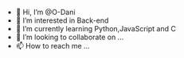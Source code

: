 - 👋 Hi, I’m @O-Dani
- 👀 I’m interested in Back-end
- 🌱 I’m currently learning Python,JavaScript and C
- 💞️ I’m looking to collaborate on ...
- 📫 How to reach me ...

<!---
O-Dani/O-Dani is a ✨ special ✨ repository because its `README.md` (this file) appears on your GitHub profile.
You can click the Preview link to take a look at your changes.
--->
